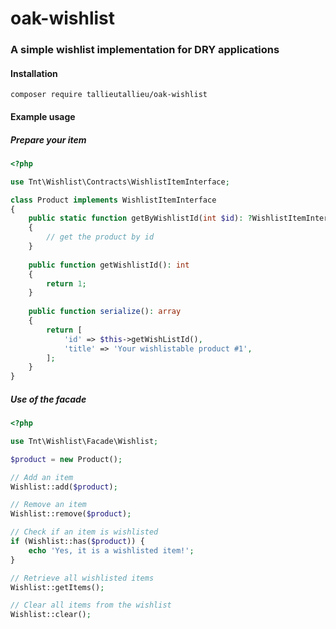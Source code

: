 # oak-wishlist
### A simple wishlist implementation for DRY applications

#### Installation

```ssh
composer require tallieutallieu/oak-wishlist
```

#### Example usage

##### Prepare your item

```php
<?php

use Tnt\Wishlist\Contracts\WishlistItemInterface;

class Product implements WishlistItemInterface
{
    public static function getByWishlistId(int $id): ?WishlistItemInterface
    {
        // get the product by id
    }
    
    public function getWishlistId(): int
    {
        return 1;
    }
    
    public function serialize(): array
    {
        return [
            'id' => $this->getWishListId(),
            'title' => 'Your wishlistable product #1',
        ];
    }
}

```
##### Use of the facade

```php
<?php

use Tnt\Wishlist\Facade\Wishlist;

$product = new Product();

// Add an item
Wishlist::add($product);

// Remove an item
Wishlist::remove($product);

// Check if an item is wishlisted
if (Wishlist::has($product)) {
    echo 'Yes, it is a wishlisted item!';
}

// Retrieve all wishlisted items
Wishlist::getItems();

// Clear all items from the wishlist
Wishlist::clear();
```